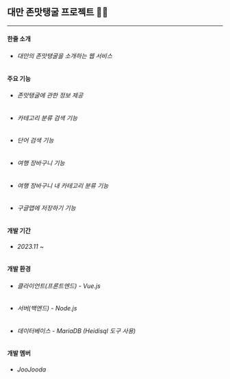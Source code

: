 ## 대만 존맛탱굴 프로젝트 🤤🧋
----
#### 한줄 소개 
- ######  대만의 존맛탱굴을 소개하는 웹 서비스


#### 주요 기능
- ###### 존맛탱굴에 관한 정보 제공
- ###### 카테고리 분류 검색 기능
- ###### 단어 검색 기능
- ###### 여행 장바구니 기능
- ###### 여행 장바구니 내 카테고리 분류 기능
- ###### 구글맵에 저장하기 기능


#### 개발 기간 
- ###### 2023.11 ~ 

#### 개발 환경
- ###### 클라이언트(프론트엔드) - Vue.js
- ###### 서버(백엔드) - Node.js
- ###### 데이터베이스 - MariaDB (Heidisql 도구 사용)


#### 개발 멤버
- ###### JooJooda


